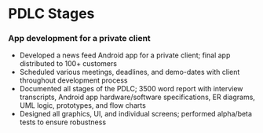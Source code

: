 # PDLC Stages
### App development for a private client
- Developed a news feed Android app for a private client; final app distributed to 100+ customers
- Scheduled various meetings, deadlines, and demo-dates with client throughout development process
- Documented all stages of the PDLC; 3500 word report with interview transcripts, Android app hardware/software specifications, ER diagrams, UML logic, prototypes, and flow charts
- Designed all graphics, UI, and individual screens; performed alpha/beta tests to ensure robustness
